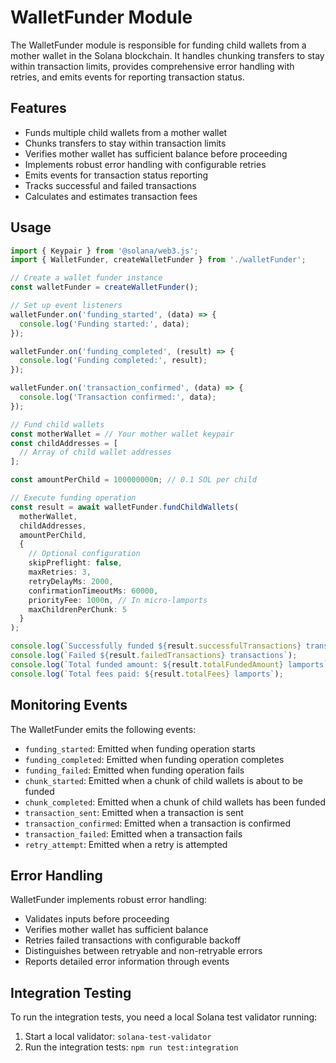 # WalletFunder Module

The WalletFunder module is responsible for funding child wallets from a mother wallet in the Solana blockchain. It handles chunking transfers to stay within transaction limits, provides comprehensive error handling with retries, and emits events for reporting transaction status.

## Features

- Funds multiple child wallets from a mother wallet
- Chunks transfers to stay within transaction limits
- Verifies mother wallet has sufficient balance before proceeding
- Implements robust error handling with configurable retries
- Emits events for transaction status reporting
- Tracks successful and failed transactions
- Calculates and estimates transaction fees

## Usage

```typescript
import { Keypair } from '@solana/web3.js';
import { WalletFunder, createWalletFunder } from './walletFunder';

// Create a wallet funder instance
const walletFunder = createWalletFunder();

// Set up event listeners
walletFunder.on('funding_started', (data) => {
  console.log('Funding started:', data);
});

walletFunder.on('funding_completed', (result) => {
  console.log('Funding completed:', result);
});

walletFunder.on('transaction_confirmed', (data) => {
  console.log('Transaction confirmed:', data);
});

// Fund child wallets
const motherWallet = // Your mother wallet keypair
const childAddresses = [
  // Array of child wallet addresses
];

const amountPerChild = 100000000n; // 0.1 SOL per child

// Execute funding operation
const result = await walletFunder.fundChildWallets(
  motherWallet,
  childAddresses,
  amountPerChild,
  {
    // Optional configuration
    skipPreflight: false,
    maxRetries: 3, 
    retryDelayMs: 2000,
    confirmationTimeoutMs: 60000,
    priorityFee: 1000n, // In micro-lamports
    maxChildrenPerChunk: 5
  }
);

console.log(`Successfully funded ${result.successfulTransactions} transactions`);
console.log(`Failed ${result.failedTransactions} transactions`);
console.log(`Total funded amount: ${result.totalFundedAmount} lamports`);
console.log(`Total fees paid: ${result.totalFees} lamports`);
```

## Monitoring Events

The WalletFunder emits the following events:

- `funding_started`: Emitted when funding operation starts
- `funding_completed`: Emitted when funding operation completes
- `funding_failed`: Emitted when funding operation fails
- `chunk_started`: Emitted when a chunk of child wallets is about to be funded
- `chunk_completed`: Emitted when a chunk of child wallets has been funded
- `transaction_sent`: Emitted when a transaction is sent
- `transaction_confirmed`: Emitted when a transaction is confirmed
- `transaction_failed`: Emitted when a transaction fails
- `retry_attempt`: Emitted when a retry is attempted

## Error Handling

WalletFunder implements robust error handling:

- Validates inputs before proceeding
- Verifies mother wallet has sufficient balance
- Retries failed transactions with configurable backoff
- Distinguishes between retryable and non-retryable errors
- Reports detailed error information through events

## Integration Testing

To run the integration tests, you need a local Solana test validator running:

1. Start a local validator: `solana-test-validator`
2. Run the integration tests: `npm run test:integration` 